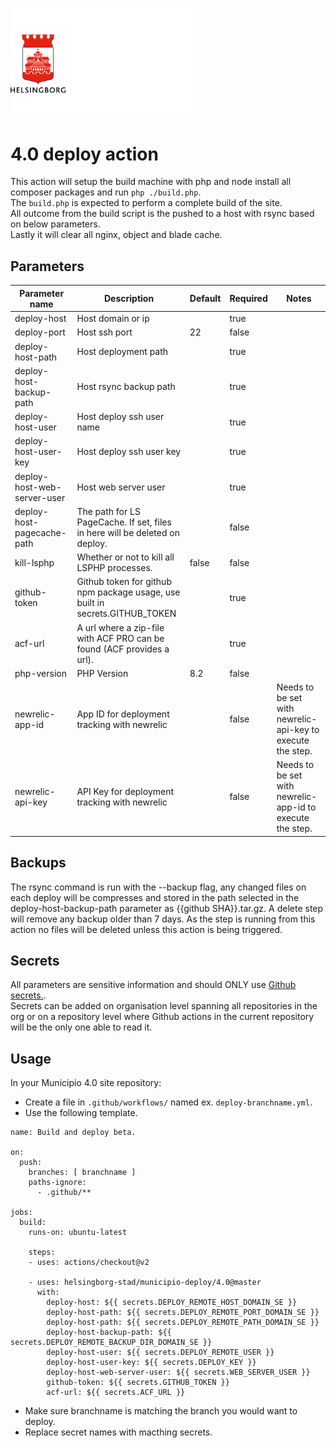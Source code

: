 <p>
  <a href="https://github.com/helsingborg-stad/municipio-deploy">
    <img src="../images/hbg-github-logo-combo.png" alt="Logo" width="300">
  </a>
</p>

# 4.0 deploy action
This action will setup the build machine with php and node install all composer packages and run `php ./build.php`.  
The `build.php` is expected to perform a complete build of the site.  
All outcome from the build script is the pushed to a host with rsync based on below parameters.  
Lastly it will clear all nginx, object and blade cache.  

## Parameters

| Parameter name              | Description                                                                  | Default    | Required | Notes                                                      |
|-----------------------------|------------------------------------------------------------------------------|------------|----------|------------------------------------------------------------|
| deploy-host                 | Host domain or ip                                                            |            | true     |                                                            |
| deploy-port                 | Host ssh port                                                                | 22         | false    |                                                            |
| deploy-host-path            | Host deployment path                                                         |            | true     |                                                            |
| deploy-host-backup-path     | Host rsync backup path                                                       |            | true     |                                                            |
| deploy-host-user            | Host deploy ssh user name                                                    |            | true     |                                                            |
| deploy-host-user-key        | Host deploy ssh user key                                                     |            | true     |                                                            |
| deploy-host-web-server-user | Host web server user                                                         |            | true     |                                                            |
| deploy-host-pagecache-path  | The path for LS PageCache. If set, files in here will be deleted on deploy.  |            | false    |                                                            |
| kill-lsphp                  | Whether or not to kill all LSPHP processes.                                  | false      | false    |                                                            |
| github-token                | Github token for github npm package usage, use built in secrets.GITHUB_TOKEN |            | true     |                                                            |
| acf-url                     | A url where a zip-file with ACF PRO can be found (ACF provides a url).       |            | true     |                                                            |
| php-version                 | PHP Version                                                                  | 8.2        | false    |                                                            |
| newrelic-app-id             | App ID for deployment tracking with newrelic                                 |            | false    | Needs to be set with newrelic-api-key to execute the step. |
| newrelic-api-key            | API Key for deployment tracking with newrelic                                |            | false    | Needs to be set with newrelic-app-id to execute the step.  |


## Backups
The rsync command is run with the --backup flag, any changed files on each deploy will be compresses and stored in the path selected in the deploy-host-backup-path parameter as {{github SHA}}.tar.gz.
A delete step will remove any backup older than 7 days. As the step is running from this action no files will be deleted unless this action is being triggered.

## Secrets
All parameters are sensitive information and should ONLY use [Github secrets.](https://docs.github.com/en/actions/security-guides/encrypted-secrets).  
Secrets can be added on organisation level spanning all repositories in the org or on a repository level where Github actions in the current repository will be the only one able to read it.

## Usage
In your Municipio 4.0 site repository:
- Create a file in `.github/workflows/` named ex. `deploy-branchname.yml`.
- Use the following template.
```
name: Build and deploy beta.

on:
  push:
    branches: [ branchname ]
    paths-ignore:
      - .github/**

jobs:
  build:
    runs-on: ubuntu-latest

    steps:
    - uses: actions/checkout@v2

    - uses: helsingborg-stad/municipio-deploy/4.0@master
      with:
        deploy-host: ${{ secrets.DEPLOY_REMOTE_HOST_DOMAIN_SE }}
        deploy-host-path: ${{ secrets.DEPLOY_REMOTE_PORT_DOMAIN_SE }}
        deploy-host-path: ${{ secrets.DEPLOY_REMOTE_PATH_DOMAIN_SE }}
        deploy-host-backup-path: ${{ secrets.DEPLOY_REMOTE_BACKUP_DIR_DOMAIN_SE }}
        deploy-host-user: ${{ secrets.DEPLOY_REMOTE_USER }}
        deploy-host-user-key: ${{ secrets.DEPLOY_KEY }}
        deploy-host-web-server-user: ${{ secrets.WEB_SERVER_USER }}
        github-token: ${{ secrets.GITHUB_TOKEN }}
        acf-url: ${{ secrets.ACF_URL }}
  ```
- Make sure branchname is matching the branch you would want to deploy.
- Replace secret names with macthing secrets.
